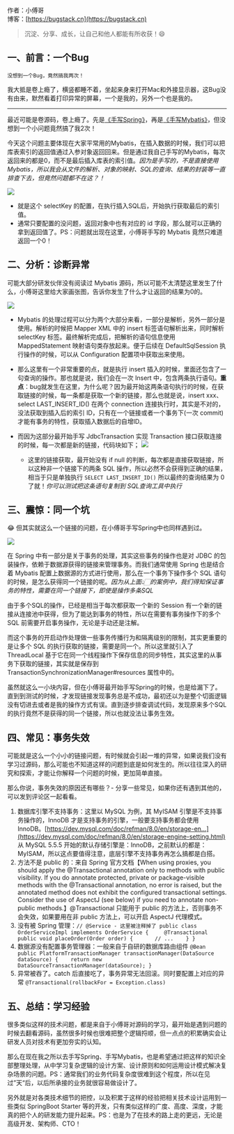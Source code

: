 作者：小傅哥
<br/>博客：[https://bugstack.cn](https://bugstack.cn)

> 沉淀、分享、成长，让自己和他人都能有所收获！😄

## 一、前言：一个Bug

`没想到一个Bug，竟然搞我两次！`

我大抵是卷上瘾了，横竖都睡不着，坐起来身来打开Mac和外接显示器，这Bug没有由来，默然看着打印异常的屏幕，一个是我的，另外一个也是我的。

---

最近可能是卷源码，卷上瘾了。先是[《手写Spring》](https://bugstack.cn/md/spring/develop-spring/2021-05-16-%E7%AC%AC1%E7%AB%A0%EF%BC%9A%E5%BC%80%E7%AF%87%E4%BB%8B%E7%BB%8D%EF%BC%8C%E6%89%8B%E5%86%99Spring%E8%83%BD%E7%BB%99%E4%BD%A0%E5%B8%A6%E6%9D%A5%E4%BB%80%E4%B9%88%EF%BC%9F.html)，再是[《手写Mybatis》](https://bugstack.cn/md/spring/develop-mybatis/2022-03-20-%E7%AC%AC1%E7%AB%A0%EF%BC%9A%E5%BC%80%E7%AF%87%E4%BB%8B%E7%BB%8D%EF%BC%8C%E6%89%8B%E5%86%99Mybatis%E8%83%BD%E7%BB%99%E4%BD%A0%E5%B8%A6%E6%9D%A5%E4%BB%80%E4%B9%88%EF%BC%9F.html)，但没想到一个小问题竟然搞了我2次！

今天这个问题主要体现在大家平常用的Mybatis，在插入数据的时候，我们可以把库表索引的返回值通过入参对象返回回来。但是通过我自己手写的Mybatis，每次返回来的都是0，而不是最后插入库表的索引值。*因为是手写的，不是直接使用Mybatis，所以我会从文件的解析、对象的映射、SQL的查询、结果的封装等一直排查下去，但竟然问题都不在这？！*

![](https://p3-juejin.byteimg.com/tos-cn-i-k3u1fbpfcp/5a56a9d126214a55bef25f7dc2f5970a~tplv-k3u1fbpfcp-zoom-1.image)

- 就是这个 selectKey 的配置，在执行插入SQL后，开始执行获取最后的索引值。
- 通常只要配置的没问题，返回对象中也有对应的 id 字段，那么就可以正确的拿到返回值了。PS：问题就出现在这里，小傅哥手写的 Mybatis 竟然只难道返回一个0！

## 二、分析：诊断异常

可能大部分研发伙伴没有阅读过 Mybatis 源码，所以可能不太清楚这里发生了什么，小傅哥这里给大家画张图，告诉你发生了什么才让返回的结果为0的。

![](https://p3-juejin.byteimg.com/tos-cn-i-k3u1fbpfcp/e0103f3083de4302940571dda46398d6~tplv-k3u1fbpfcp-zoom-1.image)

- Mybatis 的处理过程可以分为两个大部分来看，一部分是解析，另外一部分是使用。解析的时候把 Mapper XML 中的 insert 标签语句解析出来，同时解析 selectKey 标签。最终解析完成后，把解析的语句信息使用 MappedStatement 映射语句类存放起来。便于后续在 DefaultSqlSession 执行操作的时候，可以从 Configuration 配置项中获取出来使用。
- 那么这里有一个非常重要的点，就是执行 insert 插入的时候，里面还包含了一句查询的操作。那也就是说，我们会在一次 Insert 中，包含两条执行语句。**重点**：bug就发生在这里，为什么呢？因为最开始这两条语句执行的时候，在获取链接的时候，每一条都是获取一个新的链接，那么也就是说，insert xxx、select LAST_INSERT_ID() 在两个 connection 连接执行时，其实是不对的，没法获取到插入后的索引 ID，只有在一个链接或者一个事务下(一次 commit)才能有事务的特性，获取插入数据后的自增ID。
- 而因为这部分最开始手写 JdbcTransaction 实现 Transaction 接口获取连接的时候，每一次都是新的链接，代码块如下；
  ![](https://p3-juejin.byteimg.com/tos-cn-i-k3u1fbpfcp/3d054ca257c2425cad2c41358ce9b92c~tplv-k3u1fbpfcp-zoom-1.image)
  
	- 这里的链接获取，最开始没有 if null 的判断，每次都是直接获取链接，所以这种非一个链接下的两条 SQL 操作，所以必然不会获得到正确的结果，相当于只是单独执行 `SELECT LAST_INSERT_ID()` 所以最终的查询结果为 0 了就！*你可以测试把这条语句复制到 SQL查询工具中执行*

## 三、震惊：同一个坑

😂 但其实就这么一个链接的问题，在小傅哥手写Spring中也同样遇到过。

![](https://p3-juejin.byteimg.com/tos-cn-i-k3u1fbpfcp/aeb3fe144c53451fb0fe9c023868af13~tplv-k3u1fbpfcp-zoom-1.image)

在 Spring 中有一部分是关于事务的处理，其实这些事务的操作也是对 JDBC 的包装操作，依赖于数据源获得的链接来管理事务。而我们通常使用 Spring 也是结合着 Mybatis 配置上数据源的方式进行使用，那么在一个事务下操作多个 SQL 语句的时候，是怎么获得同一个链接的呢。*因为从上面👆🏻的案例中，我们得知保证事务的特性，需要在同一个链接下，即使是操作多条SQL*

由于多个SQL的操作，已经是相当于每次都获取一个新的 Session 有一个新的链接从连接池中获得，但为了能达到事务的特性，所以在需要有事务操作下的多个 SQL 前需要开启事务操作，无论是手动还是注解。

而这个事务的开启动作处理做一些事务传播行为和隔离级别的限制，其实更重要的是让多个 SQL 的执行获取的链接，需要是同一个。所以这里就引入了 ThreadLocal 基于它在同一个线程操作下保存信息的同步特性，其实这里的从事务下获取的链接，其实就是保存到 TransactionSynchronizationManager#resources 属性中的。

虽然就这么一小块内容，但在小傅哥最开始手写Spring的时候，也是给漏下了。直到到测试的时候，才发现链接发现事务总是不成功，最初还以为是整个切面逻辑没有切进去或者是我的操作方式有误。直到逐步排查调试代码，发现原来多个SQL的执行竟然不是获得的同一个链接，所以也就没法让事务生效。

## 四、常见：事务失效

可能就是这么一个小小的链接问题，有时候就会引起一堆的异常，如果说我们没有学习过源码，那么可能也不知道这样的问题到底是如何发生的。所以往往深入的研究和探索，才能让你解释一个问题的时候，更加简单直接。

那么你说，事务失效的原因还有哪些？- 分享一些常见，如果你还有遇到其他的，可以发到评论区一起看看。

1. 数据库引擎不支持事务：这里以 MySQL 为例，其 MyISAM 引擎是不支持事务操作的，InnoDB 才是支持事务的引擎，一般要支持事务都会使用 InnoDB。[https://dev.mysql.com/doc/refman/8.0/en/storage-en...](https://dev.mysql.com/doc/refman/8.0/en/storage-engine-setting.html) 从 MySQL 5.5.5 开始的默认存储引擎是：InnoDB，之前默认的都是：MyISAM，所以这点要值得注意，底层引擎不支持事务再怎么搞都是白搭。
2. 方法不是 public 的：来自 Spring 官方文档【When using proxies, you should apply the @Transactional annotation only to methods with public visibility. If you do annotate protected, private or package-visible methods with the @Transactional annotation, no error is raised, but the annotated method does not exhibit the configured transactional settings. Consider the use of AspectJ (see below) if you need to annotate non-public methods.】@Transactional 只能用于 public 的方法上，否则事务不会失效，如果要用在非 public 方法上，可以开启 AspectJ 代理模式。 
3. 没有被 Spring 管理：```// @Service - 这里被注释掉了 public class OrderServiceImpl implements OrderService {     @Transactional    public void placeOrder(Order order) {    	// ...    } }```
4. 数据源没有配置事务管理器：一般来自于自研的数据库路由组件 ```@Bean public PlatformTransactionManager transactionManager(DataSource dataSource) {    return new DataSourceTransactionManager(dataSource); }``` 
5. 异常被吞了。catch 后直接吃了，事务异常无法回滚。同时要配置上对应的异常 ```@Transactional(rollbackFor = Exception.class)```

## 五、总结：学习经验

很多类似这样的技术问题，都是来自于小傅哥对源码的学习，最开始是遇到问题的时候去翻看源码，虽然很多时候也很难把整个逻辑捋顺，但一点点的积累确实会让研发人员对技术有更加夯实的认知。

那么在现在我之所以去手写Spring、手写Mybatis，也是希望通过把这样的知识全部整理处理，从中学习复杂逻辑的设计方案、设计原则和如何运用设计模式解决复杂场景的问题。PS：通常我们的业务代码复杂度很难到这个程度，所以在见过”天“后，以后所承接的业务就很容易做设计了。

另外就是对各类技术细节的把控，以及积累于这样的经验把相关技术设计运用到一些类似 SpringBoot Starter 等的开发，只有类似这样的广度、高度、深度，才能真的把个人的研发能力提升起来。PS：也是为了在技术的路上走的更远，无论是高级开发、架构师、CTO！